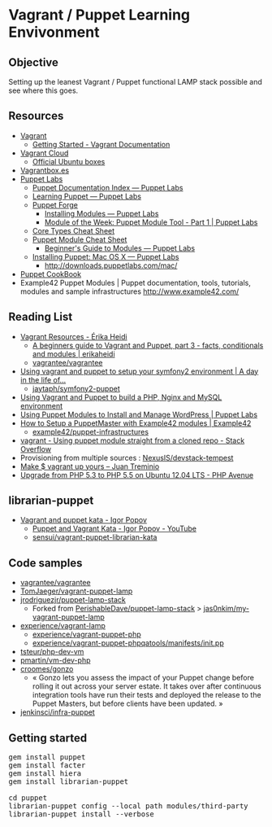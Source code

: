 Vagrant / Puppet  Learning Envivonment
=========================================

Objective
------------

Setting up the leanest Vagrant / Puppet functional LAMP stack possible and see where this goes.


Resources
------------

* [Vagrant](http://www.vagrantup.com/)
    * [Getting Started - Vagrant Documentation](http://docs.vagrantup.com/v2/getting-started/)
* [Vagrant Cloud](https://vagrantcloud.com/)
    * [Official Ubuntu boxes](https://vagrantcloud.com/ubuntu)
* [Vagrantbox.es](http://www.vagrantbox.es/)
* [Puppet Labs](http://puppetlabs.com/)
    * [Puppet Documentation Index — Puppet Labs](http://docs.puppetlabs.com/puppet/)
    * [Learning Puppet — Puppet Labs](http://docs.puppetlabs.com/learning/introduction.html)
    * [Puppet Forge](https://forge.puppetlabs.com/)
        * [Installing Modules — Puppet Labs](http://docs.puppetlabs.com/puppet/latest/reference/modules_installing.html)
        * [Module of the Week: Puppet Module Tool - Part 1 | Puppet Labs](http://puppetlabs.com/blog/module-of-the-week-puppet-module-tool-part-1)
    * [Core Types Cheat Sheet](http://docs.puppetlabs.com/puppet_core_types_cheatsheet.pdf)
    * [Puppet Module Cheat Sheet](http://docs.puppetlabs.com/module_cheat_sheet.html)
        * [Beginner's Guide to Modules — Puppet Labs](http://docs.puppetlabs.com/guides/module_guides/bgtm.html)
    * [Installing Puppet: Mac OS X — Puppet Labs](http://docs.puppetlabs.com/guides/install_puppet/install_osx.html)
        * <http://downloads.puppetlabs.com/mac/>
* [Puppet CookBook](http://www.puppetcookbook.com/)
* Example42 Puppet Modules | Puppet documentation, tools, tutorials, modules and sample infrastructures http://www.example42.com/


Reading List
---------------

* [Vagrant Resources - Érika Heidi](http://www.erikaheidi.com/vagrant)
    * [A beginners guide to Vagrant and Puppet, part 3 - facts, conditionals and modules | erikaheidi](http://www.erikaheidi.com/blog/a-beginners-guide-to-vagrant-and-puppet-part-3-facts-conditional)
    * [vagrantee/vagrantee](https://github.com/vagrantee/vagrantee)
* [Using vagrant and puppet to setup your symfony2 environment | A day in the life of…](https://www.adayinthelifeof.nl/2012/06/29/using-vagrant-and-puppet-to-setup-your-symfony2-environment/)
    * [jaytaph/symfony2-puppet](https://github.com/jaytaph/symfony2-puppet)
* [Using Vagrant and Puppet to build a PHP, Nginx and MySQL environment](http://jamesmcfadden.co.uk/using-vagrant-and-puppet-to-build-a-php-nginx-and-mysql-environment/)
* [Using Puppet Modules to Install and Manage WordPress | Puppet Labs](http://puppetlabs.com/blog/using-puppet-modules-to-install-and-manage-wordpress)
* [How to Setup a PuppetMaster with Example42 modules | Example42](http://www.example42.com/?q=How_to_Setup_a_PuppetMaster)
    * [example42/puppet-infrastructures](https://github.com/example42/puppet-infrastructures)
* [vagrant - Using puppet module straight from a cloned repo - Stack Overflow](http://stackoverflow.com/questions/17570554/using-puppet-module-straight-from-a-cloned-repo)
* Provisioning from multiple sources : [NexusIS/devstack-tempest](https://github.com/NexusIS/devstack-tempest/blob/master/Vagrantfile)
* [Make $ vagrant up yours – Juan Treminio](https://jtreminio.com/2013/06/make_vagrant_up_yours/)
* [Upgrade from PHP 5.3 to PHP 5.5 on Ubuntu 12.04 LTS - PHP Avenue](http://phpave.com/upgrade-php-5-3-php-5-5-ubuntu-12-04-lts/)


librarian-puppet
------------------

* [Vagrant and puppet kata - Igor Popov](http://igorpopov.io/katas/2013/12/02/vagrant-puppet-librarian-kata/)
    * [Puppet and Vagrant Kata - Igor Popov - YouTube](https://www.youtube.com/watch?v=2ADTsgR_xoE)
    * [sensui/vagrant-puppet-librarian-kata](https://github.com/sensui/vagrant-puppet-librarian-kata)


Code samples
--------------

* [vagrantee/vagrantee](https://github.com/vagrantee/vagrantee)
* [TomJaeger/vagrant-puppet-lamp](https://github.com/TomJaeger/vagrant-puppet-lamp)
* [jrodriguezjr/puppet-lamp-stack](https://github.com/jrodriguezjr/puppet-lamp-stack)
    * Forked from [PerishableDave/puppet-lamp-stack](https://github.com/PerishableDave/puppet-lamp-stack) > [jas0nkim/my-vagrant-puppet-lamp](https://github.com/jas0nkim/my-vagrant-puppet-lamp)
* [experience/vagrant-lamp](https://github.com/experience/vagrant-lamp)
    * [experience/vagrant-puppet-php](https://github.com/experience/vagrant-puppet-php)
    * [experience/vagrant-puppet-phpqatools/manifests/init.pp](https://github.com/experience/vagrant-puppet-phpqatools/blob/master/manifests/init.pp)
* [tsteur/php-dev-vm](https://github.com/tsteur/php-dev-vm)
* [pmartin/vm-dev-php](https://github.com/pmartin/vm-dev-php)
* [croomes/gonzo](https://github.com/croomes/gonzo)
    * « Gonzo lets you assess the impact of your Puppet change before rolling it out across your server estate. It takes over after continuous integration tools have run their tests and deployed the release to the Puppet Masters, but before clients have been updated. »
* [jenkinsci/infra-puppet](https://github.com/jenkinsci/infra-puppet)


Getting started
------------------

<pre>
gem install puppet
gem install facter
gem install hiera
gem install librarian-puppet

cd puppet
librarian-puppet config --local path modules/third-party
librarian-puppet install --verbose
</pre>

